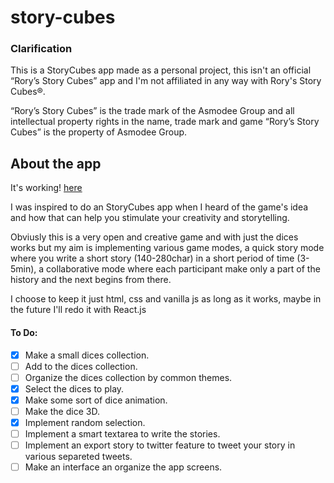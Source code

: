 # story-cubes

### Clarification
This is a StoryCubes app made as a personal project, this isn't an official “Rory’s Story Cubes” app and I'm not affiliated in any way with Rory's Story Cubes®.

“Rory’s Story Cubes” is the trade mark of the Asmodee Group and all intellectual property rights in the name, trade mark and game “Rory’s Story Cubes” is the property of Asmodee Group.

## About the app
It's working! [here](https://agentf.github.io/story-cubes/)

I was inspired to do an StoryCubes app when I heard of the game's idea and how that can help you stimulate your creativity and storytelling.

Obviusly this is a very open and creative game and with just the dices works but my aim is implementing various game modes, a quick story mode where you write a short story (140-280char) in a short period of time (3-5min), a collaborative mode where each participant make only a part of the history and the next begins from there.

I choose to keep it just html, css and vanilla js as long as it works, maybe in the future I'll redo it with React.js

#### To Do:
  - [x] Make a small dices collection.
  - [ ] Add to the dices collection.
  - [ ] Organize the dices collection by common themes.
  - [x] Select the dices to play.
  - [x] Make some sort of dice animation.
  - [ ] Make the dice 3D.
  - [x] Implement random selection.
  - [ ] Implement a smart textarea to write the stories.
  - [ ] Implement an export story to twitter feature to tweet your story in various separeted tweets.
  - [ ] Make an interface an organize the app screens.
